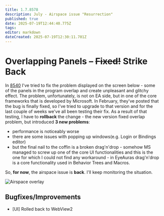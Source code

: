 ```yaml
---
title: 1.7.8578
description: July - Airspace issue "Resurrection"
published: true
date: 2025-07-19T12:44:40.775Z
tags: 
editor: markdown
dateCreated: 2025-07-19T12:30:11.701Z
---
```


# Overlapping Panels – ~~Fixed!~~ Strike Back
In [8540](/en/changelogs/8540) I've tried to fix the problem displayed on the screen below - some of the panels in the program overlap and create unpleasant and glitchy effect. 
The problem, unfortunately, is not on EA side, but in one of the core frameworks that is developed by Microsoft. In February, they've posted that the bug is finally fixed, so I've tried to upgrade to that version and for the last couple of weeks we've all been testing their fix. 
As a result of that testing, I have to **rollback** the change - the new version fixed overlap problem, but introduced **3 new problems**:
- performance is noticeably worse 
- there are some issues with popping up windows(e.g. Login or Bindings editor)
- but the final nail to the coffin is a broken drag'n'drop - somehow MS managed to screw up one of the core UI functionalities and this is the one for which I could not find any workaround - in EyeAuras drag'n'drop is a core functionality used in Behavior Trees and Macros.

So, **for now**, the airspace issue is **back**. I'll keep monitoring the situation.

![Airspace overlay](https://s3.eyeauras.net/media/2025/07/NVIDIA_Overlay_12OOp0cDXluiCemA.png)

## Bugfixes/Improvements
- [UI] Rolled back to WebView2 